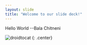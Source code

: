 ```yaml
---
layout: slide
title: "Welcome to our slide deck!"
---
```


Hello World --Bala Chitneni

![droidtocat](https://octodex.github.com/images/droidtocat.png)
{: .center}
